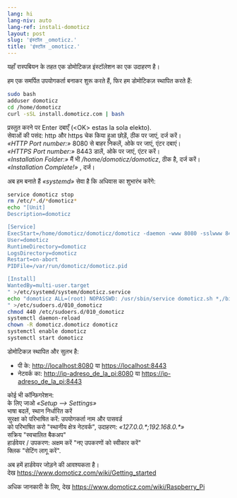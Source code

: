 ```yaml
---
lang: hi
lang-niv: auto
lang-ref: instali-domoticz
layout: post
slug: 'इंस्टॉल _omoticz.'
title: 'इंस्टॉल _omoticz.'
---
```


यहाँ रास्पबियन के तहत एक डोमोटिकज़ इंस्टॉलेशन का एक उदाहरण है।

हम एक समर्पित उपयोगकर्ता बनाकर शुरू करते हैं, फिर हम डोमोटिकज़ स्थापित करते हैं:
```bash
sudo bash
adduser domoticz
cd /home/domoticz
curl -sSL install.domoticz.com | bash
```
प्रस्तुत करने पर Enter दबाएँ (\<OK> estas la sola elekto).  
सेवाओं की पसंद: http और https चेक किया हुआ छोड़ें, ठीक पर जाएं, दर्ज करें।  
_«HTTP Port number:»_ 8080 से बाहर निकलें, ओके पर जाएं, एंटर दबाएं।  
_«HTTPS Port number:»_ 8443 डालें, ओके पर जाएं, एंटर करें।  
_«Installation Folder:»_ मैं भी _/home/domoticz/domoticz_, ठीक है, दर्ज करें।  
_«Installation Complete!»_  , दर्ज।


अब हम बनाते हैं _«systemd»_ सेवा है कि अधिवास का शुभारंभ करेंगे:
```bash
service domoticz stop
rm /etc/*.d/*domoticz*
echo "[Unit]
Description=domoticz

[Service]
ExecStart=/home/domoticz/domoticz/domoticz -daemon -www 8080 -sslwww 8443 -pidfile /var/run/domoticz/domoticz.pid
User=domoticz
RuntimeDirectory=domoticz
LogsDirectory=domoticz
Restart=on-abort
PIDFile=/var/run/domoticz/domoticz.pid

[Install]
WantedBy=multi-user.target
" >/etc/systemd/system/domoticz.service
echo "domoticz ALL=(root) NOPASSWD: /usr/sbin/service domoticz.sh *,/bin/systemctl stop domoticz.service,/bin/systemctl start domoticz.service
" >/etc/sudoers.d/010_domoticz
chmod 440 /etc/sudoers.d/010_domoticz
systemctl daemon-reload
chown -R domoticz.domoticz domoticz
systemctl enable domoticz
systemctl start domoticz
```

डोमोटिकज़ स्थापित और सुलभ है:
* पी के: <http://localhost:8080> या <https://localhost:8443>
* नेटवर्क का: <http://ip-adreso_de_la_pi:8080> या <https://ip-adreso_de_la_pi:8443>

कोई भी कॉन्फ़िगरेशन:  
के लिए जाओ _«Setup --> Settings»_  
भाषा बदलें, स्थान निर्धारित करें  
सुरक्षा को परिभाषित करें: उपयोगकर्ता नाम और पासवर्ड  
को परिभाषित करो "स्थानीय क्षेत्र नेटवर्क", उदाहरण: _«127.0.0.\*;192.168.0.*»_  
सक्रिय "स्वचालित बैकअप"  
हार्डवेयर / उपकरण: अक्षम करें "नए उपकरणों को स्वीकार करें"  
क्लिक "सेटिंग लागू करें".  

अब हमें हार्डवेयर जोड़ने की आवश्यकता है।  
देख <https://www.domoticz.com/wiki/Getting_started>

अधिक जानकारी के लिए,
देख <https://www.domoticz.com/wiki/Raspberry_Pi>
